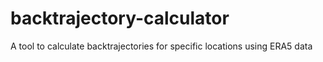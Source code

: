 # backtrajectory-calculator
A tool to calculate backtrajectories for specific locations using ERA5 data
